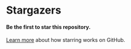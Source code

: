 # Stargazers

#### Be the first to star this repository.

[Learn more](https://docs.github.com/articles/about-stars) about how starring works on GitHub.
